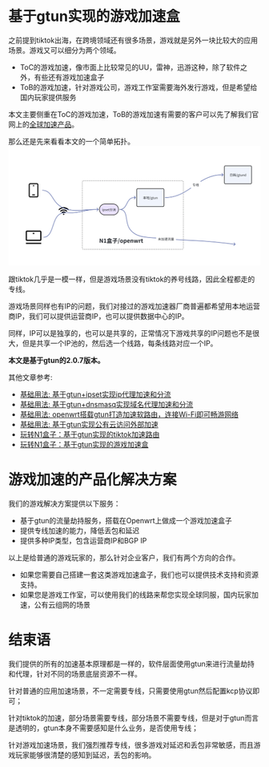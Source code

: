 # 基于gtun实现的游戏加速盒
之前提到tiktok出海，在跨境领域还有很多场景，游戏就是另外一块比较大的应用场景。游戏又可以细分为两个领域。

- ToC的游戏加速，像市面上比较常见的UU，雷神，迅游这种，除了软件之外，有些还有游戏加速盒子
- ToB的游戏加速，针对游戏公司，游戏工作室需要海外发行游戏，但是希望给国内玩家提供服务

本文主要侧重在ToC的游戏加速，ToB的游戏加速有需要的客户可以先了解我们官网上的[全球加速产品](https://www.beyondnetwork.net)。

那么还是先来看看本文的一个简单拓扑。
![img.png](assets/game_acc_topology.png)

跟tiktok几乎是一模一样，但是游戏场景没有tiktok的养号线路，因此全程都走的专线。

游戏场景同样也有IP的问题，我们对接过的游戏加速器厂商普遍都希望用本地运营商IP，我们可以提供运营商IP，也可以提供数据中心的IP。

同样，IP可以是独享的，也可以是共享的，正常情况下游戏共享的IP问题也不是很大，但是共享一个IP池的，然后选一个线路，每条线路对应一个IP。

**本文是基于gtun的2.0.7版本。**

其他文章参考:

- [基础用法: 基于gtun+ipset实现ip代理加速和分流](./基础用法:基于gtun+ipset实现ip代理加速和分流.md)
- [基础用法: 基于gtun+dnsmasq实现域名代理加速和分流](./基础用法:基于gtun+dnsmasq实现域名代理加速和分流.md)
- [基础用法: openwrt搭载gtun打造加速软路由，连接Wi-Fi即可畅游网络](./基础用法:openwrt搭载gtun打造加速软路由，连接Wi-Fi即可畅游网络.md)
- [基础用法: 基于gtun实现公有云访问外部加速](./基础用法:基于gtun实现公有云访问外部加速.md)
- [玩转N1盒子：基于gtun实现的tiktok加速路由](./玩转N1盒子:基于gtun实现的tiktok加速路由.md)
- [玩转N1盒子：基于gtun实现的游戏加速盒](./玩转N1盒子:基于gtun实现的游戏加速盒.md)

# 游戏加速的产品化解决方案
我们的游戏解决方案提供以下服务：

- 基于gtun的流量劫持服务，搭载在Openwrt上做成一个游戏加速盒子
- 提供专线加速的能力，降低丢包和延迟
- 提供多种IP类型，包含运营商IP和BGP IP

以上是给普通的游戏玩家的，那么针对企业客户，我们有两个方向的合作。

- 如果您需要自己搭建一套这类游戏加速盒子，我们也可以提供技术支持和资源支持。
- 如果您是游戏工作室，可以使用我们的线路来帮您实现全球同服，国内玩家加速，公有云组网的场景

# 结束语
我们提供的所有的加速基本原理都是一样的，软件层面使用gtun来进行流量劫持和代理，针对不同的场景底层资源不一样。

针对普通的应用加速场景，不一定需要专线，只需要使用gtun然后配置kcp协议即可；

针对tiktok的加速，部分场景需要专线，部分场景不需要专线，但是对于gtun而言是透明的，gtun本身不需要感知是什么业务，是否使用专线；

针对游戏加速场景，我们强烈推荐专线，很多游戏对延迟和丢包非常敏感，而且游戏玩家能够很清楚的感知到延迟，丢包的影响。


